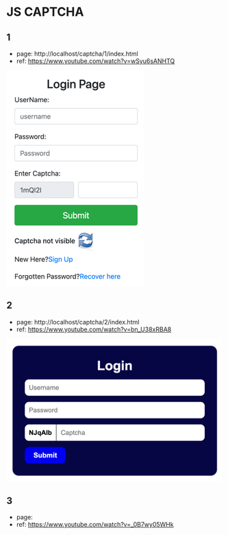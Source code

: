 # JS CAPTCHA

## 1

- page: http://localhost/captcha/1/index.html
- ref: https://www.youtube.com/watch?v=wSyu6sANHTQ

![1 result](md-imgs/1.png)

## 2

- page: http://localhost/captcha/2/index.html
- ref: https://www.youtube.com/watch?v=bn_U38xRBA8

![2 result](md-imgs/2.png)

## 3

- page: 
- ref: https://www.youtube.com/watch?v=_0B7wy05WHk
